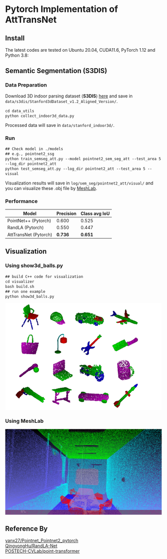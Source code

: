 # Pytorch Implementation of AttTransNet

## Install
The latest codes are tested on Ubuntu 20.04, CUDA11.6, PyTorch 1.12 and Python 3.8:

## Semantic Segmentation (S3DIS)
### Data Preparation
Download 3D indoor parsing dataset (**S3DIS**) [here](http://buildingparser.stanford.edu/dataset.html)  and save in `data/s3dis/Stanford3dDataset_v1.2_Aligned_Version/`.
```
cd data_utils
python collect_indoor3d_data.py
```
Processed data will save in `data/stanford_indoor3d/`.
### Run
```
## Check model in ./models 
## e.g., pointnet2_ssg
python train_semseg_att.py --model pointnet2_sem_seg_att --test_area 5 --log_dir pointnet2_att
python test_semseg_att.py --log_dir pointnet2_att --test_area 5 --visual
```
Visualization results will save in `log/sem_seg/pointnet2_att/visual/` and you can visualize these .obj file by [MeshLab](http://www.meshlab.net/).

### Performance
|Model  | Precision |Class avg IoU
|--|--|--|
| PointNet++ (Pytorch) | 0.600 | 0.525 |
| RandLA (Pytorch) | 0.550 | 0.447 |
| AttTransNet (Pytorch) | **0.736** | **0.651**|

## Visualization
### Using show3d_balls.py
```
## build C++ code for visualization
cd visualizer
bash build.sh 
## run one example 
python show3d_balls.py
```
![](/visualizer/pic.png)
### Using MeshLab
![](/visualizer/pic2.png)


## Reference By
[yanx27/Pointnet_Pointnet2_pytorch](https://github.com/yanx27/Pointnet_Pointnet2_pytorch)<br>
[QingyongHu/RandLA-Net](https://github.com/QingyongHu/RandLA-Net)<br>
[POSTECH-CVLab/point-transformer](https://github.com/POSTECH-CVLab/point-transformer) <br>